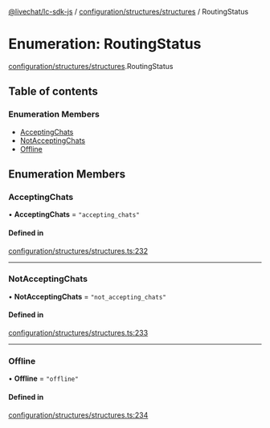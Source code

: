 [@livechat/lc-sdk-js](../README.md) / [configuration/structures/structures](../modules/configuration_structures_structures.md) / RoutingStatus

# Enumeration: RoutingStatus

[configuration/structures/structures](../modules/configuration_structures_structures.md).RoutingStatus

## Table of contents

### Enumeration Members

- [AcceptingChats](configuration_structures_structures.RoutingStatus.md#acceptingchats)
- [NotAcceptingChats](configuration_structures_structures.RoutingStatus.md#notacceptingchats)
- [Offline](configuration_structures_structures.RoutingStatus.md#offline)

## Enumeration Members

### AcceptingChats

• **AcceptingChats** = ``"accepting_chats"``

#### Defined in

[configuration/structures/structures.ts:232](https://github.com/livechat/lc-sdk-js/blob/25e113d/src/configuration/structures/structures.ts#L232)

___

### NotAcceptingChats

• **NotAcceptingChats** = ``"not_accepting_chats"``

#### Defined in

[configuration/structures/structures.ts:233](https://github.com/livechat/lc-sdk-js/blob/25e113d/src/configuration/structures/structures.ts#L233)

___

### Offline

• **Offline** = ``"offline"``

#### Defined in

[configuration/structures/structures.ts:234](https://github.com/livechat/lc-sdk-js/blob/25e113d/src/configuration/structures/structures.ts#L234)
